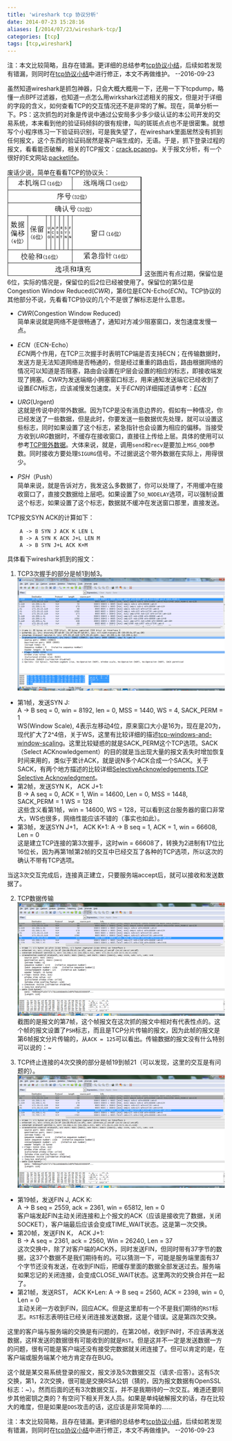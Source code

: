 ```yaml
---
title: 'wireshark tcp 协议分析'
date: 2014-07-23 15:28:16
aliases: [/2014/07/23/wireshark-tcp/]
categories: [tcp]
tags: [tcp,wireshark]
---
```


注：本文比较简略，且存在错漏。更详细的总结参考[tcp协议小结](https://luoguochun.cn/2016/09/23/tcp-fuck)，后续如若发现有错漏，则同时在[tcp协议小结](https://luoguochun.cn/2016/09/23/tcp-fuck)中进行修正，本文不再做维护。   --2016-09-23


虽然知道wireshark是抓包神器，只会大概大概用一下，还用一下下tcpdump，略懂一点BPF过滤器，也知道一点怎么用wirkshark过滤相关的报文，但是对于详细的字段的含义，如何查看TCP的交互情况还不是非常的了解。现在，简单分析一下。PS：这次抓包的对象是传说中通过公安局多少多少级认证的本公司开发的交易系统，本来看到他的验证码倾斜的很有规律，叫的斑斑点点也不是很密集。就想写个小程序练习一下验证码识别，可是我失望了，在wireshark里面居然没有抓到任何报文，这个东西的验证码居然是客户端生成的，无语。于是，抓下登录过程的报文，看看能否破解，相关的TCP报文：[crack.pcapng](/raw/tcp/wiresharktcp-crack.pcapng)。关于报文分析，有一个很好的E文网站:[packetlife](http://packetlife.net/)。

废话少说，简单在看看TCP的协议头：
![TCP协议头](/img/tcp/tcp-header.png)
这张图片有点过期，保留位是6位，实际的情况是，保留位的后2位已经被使用了。保留位的第5位是Congestion Window Reduced(*CWR*)，第6位是ECN-Echo(*ECN*)。TCP协议的其他部分不说，先看看TCP协议的几个不是很了解标志是什么意思。  

- *CWR*(Congestion Window Reduced)  
 简单来说就是网络不是很畅通了，通知对方减少阻塞窗口，发包速度发慢一点。  

- *ECN*（ECN-Echo）  
 *ECN*两个作用，在TCP三次握手时表明TCP端是否支持ECN；在传输数据时，发送方是无法知道网络是否畅通的，但是经过重重的路由后，路由根据网络的情况可以知道是否阻塞，路由会设置在IP层会设置的相应的标志，即接收端发现了拥塞。*CWR*为发送端缩小拥塞窗口标志，用来通知发送端它已经收到了设置*ECN*标志，应该减慢发包速度。关于*ECN*的详细描述请参考：[*ECN*](http://blog.csdn.net/zhangskd/article/details/7246503)  

- *URG*(Urgent)  
 这就是传说中的带外数据。因为TCP是没有消息边界的，假如有一种情况，你已经发送了一些数据，但是此时，你要发送一些数据优先处理，就可以设置这些标志，同时如果设置了这个标志，紧急指针也会设置为相应的偏移。当接受方收到*URG*数据时，不缓存在接收窗口，直接往上传给上层。具体的使用可以参考[TCP带外数据](http://wenku.baidu.com/view/f04a4dff9e31433239689341.html)。大体来说，就是，调用`send`和`recv`是要加上`MSG_OOB`参数。同时接收方要处理`SIGURG`信号。不过据说这个带外数据在实际上，用得很少。   

- *PSH*（Push）  
 简单来说，就是告诉对方，我发这么多数据了，你可以处理了，不用缓冲在接收窗口了，直接交数据给上层吧。如果设置了`SO_NODELAY`选项，可以强制设置这个标志，如果设置了这个标志，数据就不缓冲在发送窗口那里，直接发送。  

TCP报文SYN ACK的计算如下：  

        A -> B SYN J ACK K LEN L  
        B -> A SYN K ACK J+L LEN M  
        A -> B SYN J+L ACK K+M


具体看下wireshark抓到的报文：  

1. TCP3次握手的部分是帧1到帧3。
 ![建立连接](/img/tcp/wiresharktcp-tcp-cap-1.png)  
 - 第1帧，发送SYN J:  
  A -> B seq = 0, win = 8192, len = 0, MSS = 1440, WS = 4, SACK_PERM = 1  
  WS(Window Scale), 4表示左移动4位，原来窗口大小是16为，现在是20为，现代扩大了2^4倍，关于WS，这里有比较详细的描述[tcp-windows-and-window-scaling](http://packetlife.net/blog/2010/aug/4/tcp-windows-and-window-scaling/)。这里比较疑惑的就是SACK_PERM这个TCP选项。SACK（Select ACKnowledgement）的目的就是当出现大量的报文丢失时增加恢复时间来用的，类似于累计ACK，就是说N多个ACK合成一个SACK。关于SACK，有两个地方描述的比较详细[SelectiveAcknowledgements](http://kb.pert.geant.net/PERTKB/SelectiveAcknowledgements),[TCP Selective Acknowledgment](http://msdn.microsoft.com/en-us/library/aa917455.aspx)。
 - 第2帧，发送SYN K， ACK J+1:  
  B -> A seq = 0, ACK = 1, Win = 14600, Len = 0, MSS = 1448, SACK_PERM = 1 WS = 128  
  这些含义看第1帧，win = 14600, WS = 128，可以看到这台服务器的窗口非常大，WS也很多，网络性能应该不错的（事实也如此）。  
 - 第3帧，发送SYN J+1， ACK K+1:
  A -> B seq = 1, ACK = 1, win = 66608, Len = 0  
  这是建立TCP连接的第3次握手，这时win = 66608了，转换为2进制有17位比16位长，因为再第1帧第2帧的交互中已经交互了各种的TCP选项，所以这次的确认不带有TCP选项。  

 当这3次交互完成后，连接真正建立，只要服务端accept后，就可以接收和发送数据了。  

2. TCP数据传输  
 ![普通数据传输](/img/tcp/wiresharktcp-tcp-cap-2.png)  
 截图的是报文的第7帧，这个帧报文在这次抓的报文中相对有代表性点的。这个帧的报文设置了`PSH`标志，而且是TCP分片传输的报文，因为此帧的报文是第6帧报文分片传输的，从`ACK = 125`可以看出。传输数据的报文没有什么特别可以说的：~  

3. TCP终止连接的4次交换的部分是帧19到帧21（可以发现，这里的交互是有问题的）。  
 ![终止连接](/img/tcp/wiresharktcp-tcp-cap-2.png)  
 - 第19帧，发送FIN J, ACK K:  
   A -> B seq = 2559, ack = 2361, win = 65812, len = 0  
   客户端发起FIN主动关闭连接和上个报文的ACK（应该是接收完了数据，关闭SOCKET），客户端最后应该会变成TIME_WAIT状态。这是第一次交换。  
 - 第20帧，发送FIN K， ACK J+1:  
   B -> A seq = 2361, ack = 2560, Win = 26240, Len = 37  
   这次交换中，除了对客户端的ACK外，同时发送FIN，但同时带有37字节的数据，这37个数据不是我们期待有的。可以猜测一下，可能是服务端里面有37个字节还没有发送，在收到FIN后，把缓存里面的数据全部发送过去。服务端如果忘记的关闭连接，会变成CLOSE_WAIT状态。这里两次的交换合并在一起了。    
 - 第21帧，发送RST， ACK K+Len:
   A -> B seq = 2560, ACK = 2398, win = 0, Len = 0  
   主动关闭一方收到FIN，回应ACK。但是这里却有一个不是我们期待的`RST`标志。`RST`标志表明往已经关闭连接发送数据，这是个错误。这是第四次交换。  
 
 这里的客户端与服务端的交换是有问题的，在第20帧，收到FIN时，不应该再发送数据，这样发送的数据很有可能收到的就是`RST`。但是这并不一定是发送数据一方的问题，很有可能是客户端还没有接受完数据就关闭连接了。但可以肯定的是，在客户端或服务端某个地方肯定存在BUG。  

这个就是某交易系统登录的报文，报文涉及5次数据交互（请求-应答）。这有5次交换，第1，2次交换，很可能是交换RSA公钥（猜的，因为报文数据有OpenSSL标志：~）。然而后面的还有3次数据交互，并不是我期待的一次交互。难道还要同步其他密钥之类的？有空问下相关开发人员。如果是单纯破解报文的话，存在比较大的难度，但是如果是`DOS`攻击的话，这应该是非常简单的……  

注：本文比较简略，且存在错漏。更详细的总结参考[tcp协议小结](https://luoguochun.cn/2016/09/23/tcp-fuck)，后续如若发现有错漏，则同时在[tcp协议小结](https://luoguochun.cn/2016/09/23/tcp-fuck)中进行修正，本文不再做维护。   --2016-09-23


